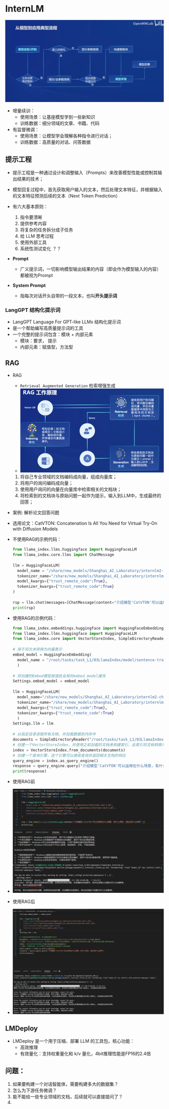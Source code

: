 # InternLM

![InternLM工作流程](../image_resources/internlm_process.png)

- 增量续训：
  - 使用场景：让基座模型学到一些新知识
  - 训练数据：细分领域的文章、书籍、代码
- 有监督微调：
  - 使用场景：让模型学会理解各种指令进行对话；
  - 训练数据：高质量的对话、问答数据


## 提示工程

- 提示工程是一种通过设计和调整输入（Prompts）来改善模型性能或控制其输出结果的技术；
- 模型回复过程中，首先获取用户输入的文本，然后处理文本特征，并根据输入的文本特征预测后续的文本（Next Token Prediction）
- 有六大基本原则：
  1. 指令要清晰
  2. 提供参考内容
  3. 将复杂的任务拆分成子任务
  4. 给 LLM 思考过程
  5. 使用外部工具
  6. 系统性测试变化  ？？

- **Prompt**
  - 广义提示词，一切影响模型输出结果的内容（即会作为模型输入的内容）都被视为Prompt

- **System Prompt**
  - 指每次对话开头自带的一段文本，也叫**开头提示词**

### LangGPT 结构化提示词

- LangGPT  Language For GPT-like LLMs  结构化提示词
- 是一个帮助编写高质量提示词的工具
- 一个完整的提示词包含：模块 + 内部元素
  - 模块：要求， 提示
  - 内部元素：赋值型，方法型


## RAG

- RAG
  - `Retrieval Augmented Generation` 检索增强生成
  - ![LLM_RAG](../image_resources/LLM_RAG.png)
  1. 将自己专业领域的文档编码成向量，组成向量库；
  2. 将用户的询问编码成向量；
  3. 使用用户询问的向量在向量库中检索相关的文档块；
  4. 将检索到的文档块与原始问题一起作为提示，输入到LLM中，生成最终的回答；

- 案例: 解析论文回答问题
- 选用论文：CatVTON: Concatenation Is All You Need for Virtual Try-On with Diffusion Models
- 不使用RAG的示例代码：
  ```python
  from llama_index.llms.huggingface import HuggingFaceLLM
  from llama_index.core.llms import ChatMessage
  
  llm = HuggingFaceLLM(
    model_name = "/share/new_models/Shanghai_AI_Laboratory/internlm2-chat-1_8b",
    tokenizer_name="/share/new_models/Shanghai_AI_Laboratory/internlm2-chat-1_8b",
    model_kwargs={"trust_remote_code":True},
    tokenizer_kwargs={"trust_remote_code":True}
  )

  rsp = llm.chat(messages=[ChatMessage(content="介绍模型'CatVTON'可以运用在什么场景，有什么用处，能达到什么效果")])
  print(rsp)
  ```
- 使用RAG的示例代码：
  
  ```python
  from llama_index.embeddings.huggingface import HuggingFaceEmbedding
  from llama_index.llms.huggingface import HuggingFaceLLM
  from llama_index.core import VectorStoreIndex, SimpleDirectoryReader, Settings

  # 用于将文本转换为向量表示
  embed_model = HuggingFaceEmbedding(
    model_name = "/root/tasks/task_L1/03LlamaIndex/model/sentence-transformer/"
    )

  # 将创建的Embed模型赋值给全局的embed_model属性
  Settings.embed_model = embed_model

  llm = HuggingFaceLLM(
    model_name="/share/new_models/Shanghai_AI_Laboratory/internlm2-chat-1_8b",
    tokenizer_name="/share/new_models/Shanghai_AI_Laboratory/internlm2-chat-1_8b",
    model_kwargs={"trust_remote_code":True},
    tokenizer_kwargs={"trust_remote_code":True}
    )
  Settings.llm = llm

  # 从指定目录读取所有文档，并加载数据到内存中
  documents = SimpleDirectoryReader("/root/tasks/task_L1/03LlamaIndex/data/").load_data()
  # 创建一个VectorStoreIndex，并使用之前加载的文档来构建索引，此索引将文档转换为向量，并存储这些向量以便快速检索
  index = VectorStoreIndex.from_documents(documents)
  # 创建一个查询引擎，这个引擎可以接收查询并返回相关文档的响应
  query_engine = index.as_query_engine()
  response = query_engine.query("介绍模型'CatVTON'可以运用在什么场景，有什么用处，能达到什么效果")
  print(response)
   ```
 
- 使用RAG前
- ![non-use RAG](../image_resources/non-use-rag.png)
- 使用RAG后
- ![use RAG](../image_resources/use-rag.png)

## LMDeploy

- LMDeploy 是一个用于压缩、部署 LLM 的工具包，核心功能：
  - 高效推理
  - 有效量化：支持权重量化和 k/v 量化，4bit推理性能是FP16的2.4倍

## 问题：
1. 如果要构建一个对话智能体，需要构建多大的数据集？
2. 怎么为下游任务微调？
3. 能不能给一些专业领域的文档，后续就可以直接提问了？
4. 
